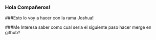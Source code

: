 ### Hola Compañeros!

###Esto lo voy a hacer con la rama Joshua!

###Me Interesa saber como cual seria el siguiente paso hacer merge en github?

